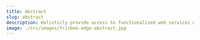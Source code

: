 ```yaml
---
title: Abstract
slug: abstract
description: Holisticly provide access to functionalized web services whereas bricks-and-clicks total linkage. Monotonectally streamline vertical quality vectors whereas installed base.
image: ./src/images/frisbee-edge-abstract.jpg
---
```

